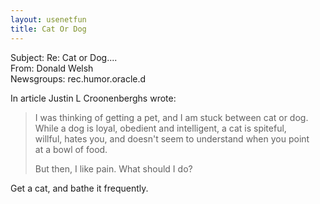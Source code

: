 ```yaml
---   
layout: usenetfun   
title: Cat Or Dog   
---   
```

   
   
 Subject: Re: Cat or Dog....   
From: Donald Welsh   
Newsgroups: rec.humor.oracle.d   
   
In article Justin L Croonenberghs wrote:   
>   
> I was thinking of getting a pet, and I am stuck between cat or dog.   
> While a dog is loyal, obedient and intelligent, a cat is spiteful,   
> willful, hates you, and doesn't seem to understand when you point   
> at a bowl of food.   
>   
> But then, I like pain. What should I do?   
>   

Get a cat, and bathe it frequently.   
   
   
   
